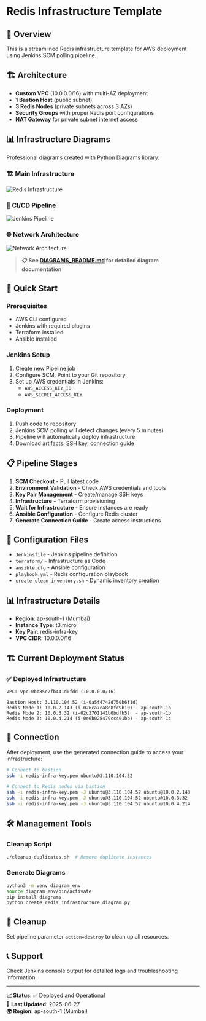 # Redis Infrastructure Template

## 🎯 Overview
This is a streamlined Redis infrastructure template for AWS deployment using Jenkins SCM polling pipeline.

## 🏗️ Architecture
- **Custom VPC** (10.0.0.0/16) with multi-AZ deployment
- **1 Bastion Host** (public subnet)
- **3 Redis Nodes** (private subnets across 3 AZs)
- **Security Groups** with proper Redis port configurations
- **NAT Gateway** for private subnet internet access

## 📊 Infrastructure Diagrams

Professional diagrams created with Python Diagrams library:

### 🏗️ Main Infrastructure
![Redis Infrastructure](redis_infrastructure_diagram.png)

### 🔄 CI/CD Pipeline
![Jenkins Pipeline](jenkins_pipeline_diagram.png)

### 🌐 Network Architecture
![Network Architecture](network_architecture_diagram.png)

> **📋 See [DIAGRAMS_README.md](DIAGRAMS_README.md) for detailed diagram documentation**

## 🚀 Quick Start

### Prerequisites
- AWS CLI configured
- Jenkins with required plugins
- Terraform installed
- Ansible installed

### Jenkins Setup
1. Create new Pipeline job
2. Configure SCM: Point to your Git repository
3. Set up AWS credentials in Jenkins:
   - `AWS_ACCESS_KEY_ID`
   - `AWS_SECRET_ACCESS_KEY`

### Deployment
1. Push code to repository
2. Jenkins SCM polling will detect changes (every 5 minutes)
3. Pipeline will automatically deploy infrastructure
4. Download artifacts: SSH key, connection guide

## 📋 Pipeline Stages
1. **SCM Checkout** - Pull latest code
2. **Environment Validation** - Check AWS credentials and tools
3. **Key Pair Management** - Create/manage SSH keys
4. **Infrastructure** - Terraform provisioning
5. **Wait for Infrastructure** - Ensure instances are ready
6. **Ansible Configuration** - Configure Redis cluster
7. **Generate Connection Guide** - Create access instructions

## 🔧 Configuration Files
- `Jenkinsfile` - Jenkins pipeline definition
- `terraform/` - Infrastructure as Code
- `ansible.cfg` - Ansible configuration
- `playbook.yml` - Redis configuration playbook
- `create-clean-inventory.sh` - Dynamic inventory creation

## 📊 Infrastructure Details
- **Region**: ap-south-1 (Mumbai)
- **Instance Type**: t3.micro
- **Key Pair**: redis-infra-key
- **VPC CIDR**: 10.0.0.0/16

## 🏗️ Current Deployment Status

### **✅ Deployed Infrastructure**
```
VPC: vpc-0bb85e2fb441d0fdd (10.0.0.0/16)

Bastion Host: 3.110.104.52 (i-0a5f4742d750b6f1d)
Redis Node 1: 10.0.2.143 (i-026ca7ca8e8fc9b10) - ap-south-1a
Redis Node 2: 10.0.3.32 (i-02c2701141b0bdfb5)  - ap-south-1b
Redis Node 3: 10.0.4.214 (i-0e6b028479cc401bb) - ap-south-1c
```

## 🔗 Connection
After deployment, use the generated connection guide to access your infrastructure:
```bash
# Connect to bastion
ssh -i redis-infra-key.pem ubuntu@3.110.104.52

# Connect to Redis nodes via bastion
ssh -i redis-infra-key.pem -J ubuntu@3.110.104.52 ubuntu@10.0.2.143
ssh -i redis-infra-key.pem -J ubuntu@3.110.104.52 ubuntu@10.0.3.32
ssh -i redis-infra-key.pem -J ubuntu@3.110.104.52 ubuntu@10.0.4.214
```

## 🛠️ Management Tools

### **Cleanup Script**
```bash
./cleanup-duplicates.sh  # Remove duplicate instances
```

### **Generate Diagrams**
```bash
python3 -m venv diagram_env
source diagram_env/bin/activate
pip install diagrams
python create_redis_infrastructure_diagram.py
```

## 🧹 Cleanup
Set pipeline parameter `action=destroy` to clean up all resources.

## 📞 Support
Check Jenkins console output for detailed logs and troubleshooting information.

---

**📈 Status**: ✅ Deployed and Operational  
**🔄 Last Updated**: 2025-06-27  
**🌍 Region**: ap-south-1 (Mumbai)
